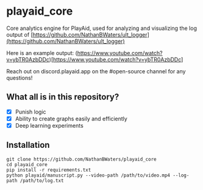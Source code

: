 # playaid_core
Core analytics engine for PlayAid, used for analyzing and visualizing the log output of [https://github.com/NathanBWaters/ult_logger](https://github.com/NathanBWaters/ult_logger)

Here is an example output:
(https://www.youtube.com/watch?v=ybTR0AzbDDc)[https://www.youtube.com/watch?v=ybTR0AzbDDc]

Reach out on discord.playaid.app on the #open-source channel for any questions!

## What all is in this repository?
- [x] Punish logic
- [x] Ability to create graphs easily and efficiently
- [x] Deep learning experiments

## Installation
```
git clone https://github.com/NathanBWaters/playaid_core
cd playaid_core
pip install -r requirements.txt
python playaid/manuscript.py --video-path /path/to/video.mp4 --log-path /path/to/log.txt
```

